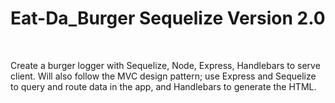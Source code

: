 # Eat-Da_Burger Sequelize Version 2.0

<br>

Create a burger logger with Sequelize, Node, Express, Handlebars to serve client. Will also follow the MVC design pattern; use Express and Sequelize to query and route data in the app, and Handlebars to generate the HTML.